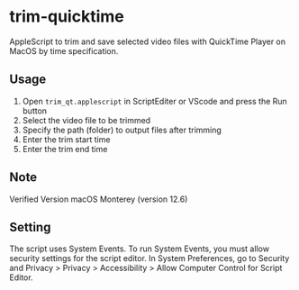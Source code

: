 # trim-quicktime
AppleScript to trim and save selected video files with QuickTime Player on MacOS by time specification.

## Usage
1. Open ```trim_qt.applescript``` in ScriptEditer or VScode and press the Run button
2. Select the video file to be trimmed
3. Specify the path (folder) to output files after trimming
4. Enter the trim start time
5. Enter the trim end time

## Note
Verified Version
macOS Monterey (version 12.6)

## Setting
The script uses System Events. 
To run System Events, you must allow security settings for the script editor. In System Preferences, go to Security and Privacy > Privacy > Accessibility > Allow Computer Control for Script Editor.